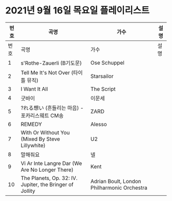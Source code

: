 # 2021년 9월 16일 목요일 플레이리스트

| 번호 | 곡명 | 가수 | 설명 |
|------|------|------|------|
| 번호 | 곡명 | 가수 | 설명 |
| 1 | s'Rothe-Zauerli (B기도문) | Ose Schuppel |  |
| 2 | Tell Me It's Not Over (타이틀 뮤직) | Starsailor |  |
| 3 | I Want It All | The Script |  |
| 4 | 굿바이 | 이문세 |  |
| 5 | ?れる想い (흔들리는 마음) - 포카리스웨트 CM송 | ZARD |  |
| 6 | REMEDY | Alesso |  |
| 7 | With Or Without You (Mixed By Steve Lillywhite) | U2 |  |
| 8 | 말해줘요 | 넬 |  |
| 9 | Vi Ar Inte Langre Dar (We Are No Longer There) | Kent |  |
| 10 | The Planets, Op. 32: IV. Jupiter, the Bringer of Jollity | Adrian Boult, London Philharmonic Orchestra |  |
